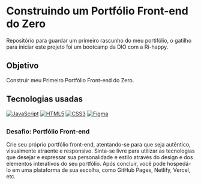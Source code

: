 

# Construindo um Portfólio Front-end do Zero
Repositório para guardar um primeiro rascunho do meu portifólio, o gatilho para iniciar este projeto foi um bootcamp da DIO com a Ri-happy.

## Objetivo
Construir meu Primeiro Portfólio Front-end do Zero. 

## Tecnologias usadas
[![JavaScript](https://img.shields.io/badge/JavaScript-000?style=for-the-badge&logo=javascript&logoColor=30A3DC)]()
[![HTML5](https://img.shields.io/badge/HTML5-000?style=for-the-badge&logo=html5&logoColor=E94D5F)]() 
[![CSS3](https://img.shields.io/badge/CSS3-000?style=for-the-badge&logo=css3&logoColor=30A3DC)]()
[![Figma](https://img.shields.io/badge/Protótipo%20no%20Figma-000?style=for-the-badge&logo=figma&logoColor=E94D5F)](https://www.figma.com/file/NkndT2SbyHJZWLEsaM8Xn3/DIO-Lab-Portf%C3%B3lio)


## 

### Desafio: Portfólio Front-end
Crie seu próprio portfólio front-end, atentando-se para que seja autêntico, visualmente atraente e responsivo. Sinta-se livre para utilizar as tecnologias que desejar e expressar sua personalidade e estilo através do design e dos elementos interativos do seu portfólio. Após concluir, você pode hospedá-lo em uma plataforma de sua escolha, como GitHub Pages, Netlify, Vercel, etc.